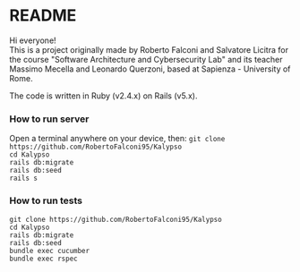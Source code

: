 # README

Hi everyone!  
This is a project originally made by Roberto Falconi and Salvatore Licitra for the course "Software Architecture and Cybersecurity Lab" and its teacher Massimo Mecella and Leonardo Querzoni, based at Sapienza - University of Rome.

The code is written in Ruby (v2.4.x) on Rails (v5.x).

### How to run server  
Open a terminal anywhere on your device, then:
`git clone https://github.com/RobertoFalconi95/Kalypso`  
`cd Kalypso`  
`rails db:migrate`  
`rails db:seed`  
`rails s  `  

### How to run tests  

`git clone https://github.com/RobertoFalconi95/Kalypso`   
`cd Kalypso`  
`rails db:migrate`  
`rails db:seed`  
`bundle exec cucumber`  
`bundle exec rspec`  
